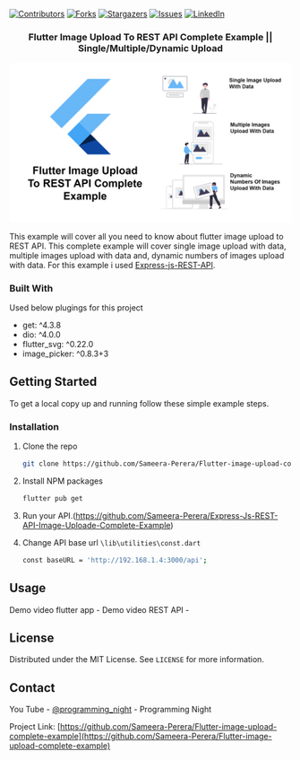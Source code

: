 [![Contributors][contributors-shield]][contributors-url]
[![Forks][forks-shield]][forks-url]
[![Stargazers][stars-shield]][stars-url]
[![Issues][issues-shield]][issues-url]
[![LinkedIn][linkedin-shield]][linkedin-url]
<!-- PROJECT LOGO -->
<p align="center">
  <h3 align="center">Flutter Image Upload To REST API Complete Example || Single/Multiple/Dynamic Upload</h3>
</p>

[![Product Name Screen Shot][product-screenshot]](https://example.com)

This example will cover all you need to know about flutter image upload to REST API.
This complete example will cover single image upload with data, multiple images upload with data and, dynamic numbers of images upload with data.
For this example i used [Express-js-REST-API](https://github.com/Sameera-Perera/Express-Js-REST-API-Image-Uploade-Complete-Example).

### Built With
Used below plugings for this project

* get: ^4.3.8
* dio: ^4.0.0
* flutter_svg: ^0.22.0
* image_picker: ^0.8.3+3


<!-- GETTING STARTED -->
## Getting Started

To get a local copy up and running follow these simple example steps.

### Installation

1. Clone the repo
   ```sh
   git clone https://github.com/Sameera-Perera/Flutter-image-upload-complete-example.git
   ```
2. Install NPM packages
   ```sh
   flutter pub get
   ```
3. Run your API.(https://github.com/Sameera-Perera/Express-Js-REST-API-Image-Uploade-Complete-Example)

5. Change API base url `\lib\utilities\const.dart`
   ```sh
   const baseURL = 'http://192.168.1.4:3000/api';
   ```


<!-- USAGE EXAMPLES -->
## Usage

Demo video flutter app - 
Demo video REST API -



<!-- LICENSE -->
## License

Distributed under the MIT License. See `LICENSE` for more information.


<!-- CONTACT -->
## Contact

You Tube - [@programming_night](https://www.youtube.com/channel/UCKn8mSyZt_qwXK1Kzr6hA9w) - Programming Night

Project Link: [https://github.com/Sameera-Perera/Flutter-image-upload-complete-example](https://github.com/Sameera-Perera/Flutter-image-upload-complete-example)

<!-- MARKDOWN LINKS & IMAGES -->
<!-- https://www.markdownguide.org/basic-syntax/#reference-style-links -->
[contributors-shield]: https://img.shields.io/github/contributors/Sameera-Perera/Flutter-image-upload-complete-example.svg?style=for-the-badge
[contributors-url]: https://github.com/Sameera-Perera/Flutter-image-upload-complete-example/graphs/contributors
[forks-shield]: https://img.shields.io/github/forks/Sameera-Perera/Flutter-image-upload-complete-example.svg?style=for-the-badge
[forks-url]: https://github.com/Sameera-Perera/Flutter-image-upload-complete-example/network/members
[stars-shield]: https://img.shields.io/github/stars/Sameera-Perera/Flutter-image-upload-complete-example.svg?style=for-the-badge
[stars-url]: https://github.com/Sameera-Perera/Flutter-image-upload-complete-example/stargazers
[issues-shield]: https://img.shields.io/github/issues/Sameera-Perera/Flutter-image-upload-complete-example.svg?style=for-the-badge
[issues-url]: https://github.com/Sameera-Perera/Flutter-image-upload-complete-example/issues
[linkedin-shield]: https://img.shields.io/badge/-LinkedIn-black.svg?style=for-the-badge&logo=linkedin&colorB=555
[linkedin-url]: http://www.linkedin.com/in/sameera-perera-1148081b8
[product-screenshot]: home.png
